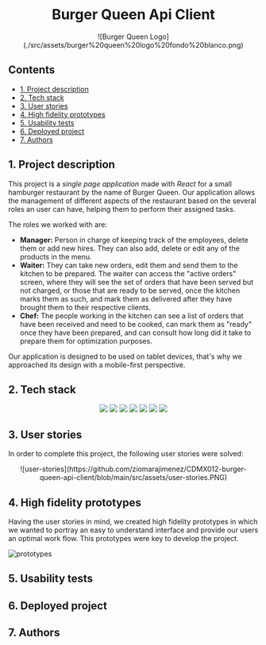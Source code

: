 <div align="center">
  <h1> Burger Queen Api Client </h1>
  ![Burger Queen Logo](./src/assets/burger%20queen%20logo%20fondo%20blanco.png)
</div>

## Contents

* [1. Project description](#1-project-description)
* [2. Tech stack](#2-tech-stack)
* [3. User stories](#3-user-stories)
* [4. High fidelity prototypes](#4-high-fidelity-prototypes)
* [5. Usability tests](#5-usability-tests)
* [6. Deployed project](#6-deployed-project)
* [7. Authors](#7-authors)

## 1. Project description

This project is a *single page application* made with *React* for a small hamburger restaurant by the name of Burger Queen. Our application allows the management of different aspects of the restaurant based on the several roles an user can have, helping them to perform their assigned tasks. 

The roles we worked with are:

* **Manager:** Person in charge of keeping track of the employees, delete them or add new hires. They can also add, delete or edit any of the products in the menu.
* **Waiter:** They can take new orders, edit them and send them to the kitchen to be prepared. The waiter can access the "active orders" screen, where they will see the set of orders that have been served but not charged, or those that are ready to be served, once the kitchen marks them as such, and mark them as delivered after they have brought them to their respective clients. 
* **Chef:** The people working in the kitchen can see a list of orders that have been received and need to be cooked, can mark them as "ready" once they have been prepared, and can consult how long did it take to prepare them for optimization purposes. 

Our application is designed to be used on tablet devices, that's why we approached its design with a mobile-first perspective. 

## 2. Tech stack

<div align="center">
<a title="ReactJs" href="https://es.reactjs.org/"><img src="https://img.shields.io/badge/React-20232A?style=for-the-badge&logo=react&logoColor=61DAFB"></a>
<a title="ReactRouter" href="https://es.reactjs.org/"><img src="https://img.shields.io/badge/React_Router-CA4245?style=for-the-badge&logo=react-router&logoColor=white"></a>
<a title="JavaScript" href="https://developer.mozilla.org/es/docs/Web/JavaScript"><img src="https://img.shields.io/badge/JavaScript-323330?style=for-the-badge&logo=javascript&logoColor=F7DF1E"></a>
<a title="CSS" href="https://developer.mozilla.org/es/docs/Web/CSS"><img src="https://img.shields.io/badge/CSS3-1572B6?style=for-the-badge&logo=css3&logoColor=white"></a>
<a title="Jest" href="https://jestjs.io/"><img src="https://img.shields.io/badge/Jest-C21325?style=for-the-badge&logo=jest&logoColor=white"></a>
<a title="Eslint" href="https://eslint.org/"><img src="https://img.shields.io/badge/eslint-3A33D1?style=for-the-badge&logo=eslint&logoColor=white"></a>
<a title="Figma" href="https://www.figma.com/file/9Lkk5oAp6M3n7qUvPnAPDb/Burger-Queen?node-id=0%3A1/"><img src="https://img.shields.io/badge/Figma-F24E1E?style=for-the-badge&logo=figma&logoColor=white"></a>
</div>

## 3. User stories

In order to complete this project, the following user stories were solved:

<div align="center">
  ![user-stories](https://github.com/ziomarajimenez/CDMX012-burger-queen-api-client/blob/main/src/assets/user-stories.PNG)
 </div>

## 4. High fidelity prototypes

Having the user stories in mind, we created high fidelity prototypes in which we wanted to portray an easy to understand interface and provide our users an optimal work flow. This prototypes were key to develop the project.

![prototypes](https://github.com/ziomarajimenez/CDMX012-burger-queen-api-client/blob/main/src/assets/prototypes.png)

## 5. Usability tests

## 6. Deployed project

## 7. Authors

